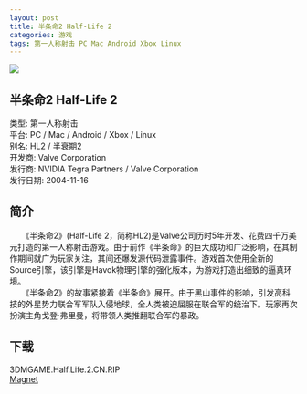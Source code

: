 ```yaml
---
layout: post
title: 半条命2 Half-Life 2
categories: 游戏
tags: 第一人称射击 PC Mac Android Xbox Linux
---
```


[![](http://i3.piimg.com/ebd863eccbceb41et.jpg)](http://i3.piimg.com/ebd863eccbceb41e.jpg)

## 半条命2 Half-Life 2
类型: 第一人称射击  
平台: PC / Mac / Android / Xbox / Linux  
别名: HL2 / 半衰期2  
开发商: Valve Corporation  
发行商: NVIDIA Tegra Partners / Valve Corporation  
发行日期: 2004-11-16

## 简介
　　《半条命2》(Half-Life 2，简称HL2)是Valve公司历时5年开发、花费四千万美元打造的第一人称射击游戏。由于前作《半条命》的巨大成功和广泛影响，在其制作期间就广为玩家关注，其间还爆发源代码泄露事件。游戏首次使用全新的Source引擎，该引擎是Havok物理引擎的强化版本，为游戏打造出细致的逼真环境。  
　　《半条命2》的故事紧接着《半条命》展开。由于黑山事件的影响，引发高科技的外星势力联合军军队入侵地球，全人类被迫屈服在联合军的统治下。玩家再次扮演主角戈登·弗里曼，将带领人类推翻联合军的暴政。

## 下载
3DMGAME.Half.Life.2.CN.RIP  
[Magnet](magnet:?xt=urn:btih:3FBCCD59C954704DF21A77E05C90BFEED5525A20)
